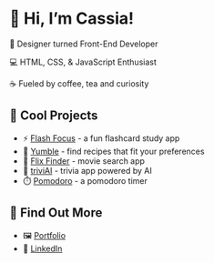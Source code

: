 # 👋 Hi, I’m Cassia!

🎨 Designer turned Front-End Developer

💻 HTML, CSS, & JavaScript Enthusiast

☕ Fueled by coffee, tea and curiosity

## 🌟 Cool Projects
-	⚡ [Flash Focus](https://github.com/cassianebel/flash-focus) - a fun flashcard study app
-	🥑 [Yumble](https://github.com/cassianebel/yumble) - find recipes that fit your preferences
-	🍿 [Flix Finder](https://github.com/cassianebel/flix-finder) - movie search app
-	👾 [triviAI](https://github.com/cassianebel/trivia-with-openai) - trivia app powered by AI
-	⏱️ [Pomodoro](https://github.com/cassianebel/pomodoro) - a pomodoro timer


## 🔎 Find Out More
- 🖼️ [Portfolio](https://cassianebel.github.io/)
- 💼 [LinkedIn](https://www.linkedin.com/in/cassianebel/)
